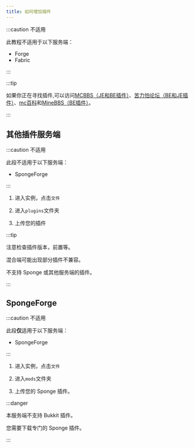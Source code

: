 ```yaml
---
title: 如何增加插件
---
```


:::caution 不适用

此教程不适用于以下服务端：

- Forge
- Fabric

:::

:::tip

如果你正在寻找插件,可以访问[MCBBS（JE和BE插件）](https://www.mcbbs.net)、[苦力怕论坛（BE和JE插件）](klpbbs.com)、[mc百科](mcmod.cn)和[MineBBS（BE插件）](https://www.minebbs.com)。

:::

## 其他插件服务端

:::caution 不适用

此段不适用于以下服务端：

- SpongeForge

:::

1. 进入实例，点击`文件`

2. 进入`plugins`文件夹

3. 上传您的插件

:::tip

注意检查插件版本，前置等。  

混合端可能出现部分插件不兼容。  

不支持 Sponge 或其他服务端的插件。

:::

## SpongeForge

:::caution 不适用

此段**仅**适用于以下服务端：

- SpongeForge

:::

1. 进入实例，点击`文件`

2. 进入`mods`文件夹

3. 上传您的 Sponge 插件。

:::danger

本服务端不支持 Bukkit 插件。  

您需要下载专门的 Sponge 插件。

:::
